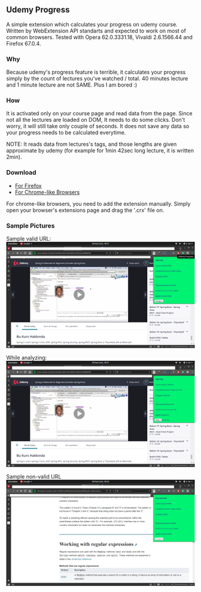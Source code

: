 ## Udemy Progress
A simple extension which calculates your progress on udemy course. 
Written by WebExtension API standarts and expected to work on most of common browsers.
Tested with Opera 62.0.3331.18, Vivaldi 2.6.1566.44 and Firefox 67.0.4. 

### Why 
Because udemy's progress feature is terrible, it calculates your progress simply
by the count of lectures you've watched / total. 40 minutes lecture and 1 minute lecture are not SAME.
Plus I am bored :)

### How
It is activated only on your course page and read data from the page. Since not all the lectures are 
loaded on DOM, It needs to do some clicks. Don't worry, it will still take only couple of seconds.
It does not save any data so your progress needs to be calculated everytime.

NOTE: It reads data from lectures's tags, and those lengths are given approximate by udemy
(for example for 1min 42sec long lecture, it is written 2min).

### Download
* [For Firefox](https://addons.mozilla.org/en-US/firefox/addon/udemy-progress/)
* [For Chrome-like Browsers](chromelike-download/udemy-progress.crx)

For chrome-like browsers, you need to add the extension manually. Simply open your browser's
extensions page and drag the '.crx' file on.

### Sample Pictures

Sample valid URL:
![Sample valid URL](images/valid-url.png)

While analyzing:
![While analyzing](images/analyzing.png)

Sample non-valid URL
![Sample non-valid URL](images/non-valid-url.png)